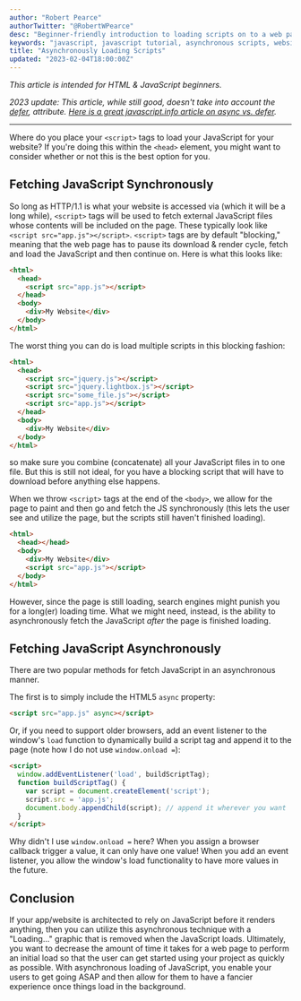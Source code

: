 ```yaml
---
author: "Robert Pearce"
authorTwitter: "@RobertWPearce"
desc: "Beginner-friendly introduction to loading scripts on to a web page."
keywords: "javascript, javascript tutorial, asynchronous scripts, website basics"
title: "Asynchronously Loading Scripts"
updated: "2023-02-04T18:00:00Z"
---
```


_This article is intended for HTML & JavaScript beginners._

_2023 update: This article, while still good, doesn't take into account the
[defer](https://developer.mozilla.org/en-US/docs/Web/HTML/Element/script#attr-defer),
attribute. [Here is a great javascript.info article on async vs.
defer](https://javascript.info/script-async-defer)._

* * *

Where do you place your `<script>` tags to load your JavaScript for your
website? If you're doing this within the `<head>` element, you might
want to consider whether or not this is the best option for you.

## Fetching JavaScript Synchronously

So long as HTTP/1.1 is what your website is accessed via (which it will be
a long while), `<script>` tags will be used to fetch external JavaScript
files whose contents will be included on the page. These typically look
like `<script src="app.js"></script>`. `<script>` tags are by default
"blocking," meaning that the web page has to pause its download & render cycle,
fetch and load the JavaScript and then continue on. Here is what this looks
like:

```html
<html>
  <head>
    <script src="app.js"></script>
  </head>
  <body>
    <div>My Website</div>
  </body>
</html>
```

The worst thing you can do is load multiple scripts in this blocking fashion:

```html
<html>
  <head>
    <script src="jquery.js"></script>
    <script src="jquery.lightbox.js"></script>
    <script src="some_file.js"></script>
    <script src="app.js"></script>
  </head>
  <body>
    <div>My Website</div>
  </body>
</html>
```

so make sure you combine (concatenate) all your JavaScript files in to one file.
But this is still not ideal, for you have a blocking script that will have to
download before anything else happens.

When we throw `<script>` tags at the end of the `<body>`, we allow for the page
to paint and then go and fetch the JS synchronously (this lets the user see and
utilize the page, but the scripts still haven't finished loading).

```html
<html>
  <head></head>
  <body>
    <div>My Website</div>
    <script src="app.js"></script>
  </body>
</html>
```

However, since the page is still loading, search engines might punish you for a
long(er) loading time. What we might need, instead, is the ability to
asynchronously fetch the JavaScript _after_ the page is finished
loading.

## Fetching JavaScript Asynchronously

There are two popular methods for fetch JavaScript in an asynchronous
manner.

The first is to simply include the HTML5 `async` property:

```html
<script src="app.js" async></script>
```

Or, if you need to support older browsers, add an event listener to the window's
`load` function to dynamically build a script tag and append it to the page
(note how I do not use `window.onload =`):

```html
<script>
  window.addEventListener('load', buildScriptTag);
  function buildScriptTag() {
    var script = document.createElement('script');
    script.src = 'app.js';
    document.body.appendChild(script); // append it wherever you want
  }
</script>
```

Why didn't I use `window.onload =` here? When you assign a browser callback
trigger a value, it can only have one value! When you add an event listener, you
allow the window's load functionality to have more values in the future.

## Conclusion

If your app/website is architected to rely on JavaScript before it
renders anything, then you can utilize this asynchronous
technique with a "Loading..." graphic that is removed when the
JavaScript loads. Ultimately, you want to decrease the amount of time it
takes for a web page to perform an initial load so that the user can get
started using your project as quickly as possible. With asynchronous
loading of JavaScript, you enable your users to get going ASAP and then
allow for them to have a fancier experience once things load in the
background.
